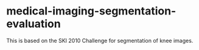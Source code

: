 # medical-imaging-segmentation-evaluation
This is based on the SKI 2010 Challenge for segmentation of knee images.
